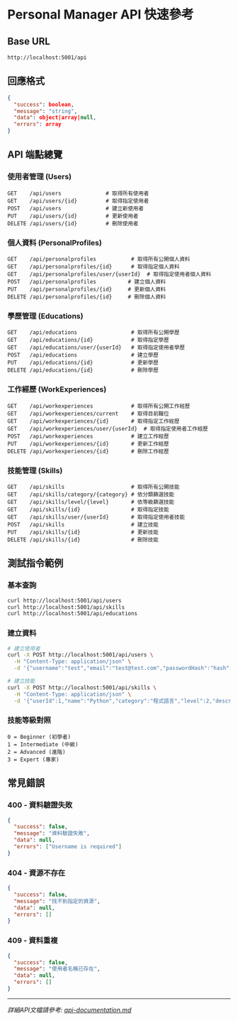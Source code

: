 # Personal Manager API 快速參考

## Base URL
```
http://localhost:5001/api
```

## 回應格式
```json
{
  "success": boolean,
  "message": "string",
  "data": object|array|null,
  "errors": array
}
```

## API 端點總覽

### 使用者管理 (Users)
```
GET    /api/users              # 取得所有使用者
GET    /api/users/{id}         # 取得指定使用者
POST   /api/users              # 建立新使用者
PUT    /api/users/{id}         # 更新使用者
DELETE /api/users/{id}         # 刪除使用者
```

### 個人資料 (PersonalProfiles)
```
GET    /api/personalprofiles           # 取得所有公開個人資料
GET    /api/personalprofiles/{id}      # 取得指定個人資料
GET    /api/personalprofiles/user/{userId}  # 取得指定使用者個人資料
POST   /api/personalprofiles          # 建立個人資料
PUT    /api/personalprofiles/{id}     # 更新個人資料
DELETE /api/personalprofiles/{id}     # 刪除個人資料
```

### 學歷管理 (Educations)
```
GET    /api/educations                 # 取得所有公開學歷
GET    /api/educations/{id}            # 取得指定學歷
GET    /api/educations/user/{userId}   # 取得指定使用者學歷
POST   /api/educations                 # 建立學歷
PUT    /api/educations/{id}            # 更新學歷
DELETE /api/educations/{id}            # 刪除學歷
```

### 工作經歷 (WorkExperiences)
```
GET    /api/workexperiences            # 取得所有公開工作經歷
GET    /api/workexperiences/current    # 取得目前職位
GET    /api/workexperiences/{id}       # 取得指定工作經歷
GET    /api/workexperiences/user/{userId}  # 取得指定使用者工作經歷
POST   /api/workexperiences            # 建立工作經歷
PUT    /api/workexperiences/{id}       # 更新工作經歷
DELETE /api/workexperiences/{id}       # 刪除工作經歷
```

### 技能管理 (Skills)
```
GET    /api/skills                     # 取得所有公開技能
GET    /api/skills/category/{category} # 依分類篩選技能
GET    /api/skills/level/{level}       # 依等級篩選技能
GET    /api/skills/{id}                # 取得指定技能
GET    /api/skills/user/{userId}       # 取得指定使用者技能
POST   /api/skills                     # 建立技能
PUT    /api/skills/{id}                # 更新技能
DELETE /api/skills/{id}                # 刪除技能
```

## 測試指令範例

### 基本查詢
```bash
curl http://localhost:5001/api/users
curl http://localhost:5001/api/skills
curl http://localhost:5001/api/educations
```

### 建立資料
```bash
# 建立使用者
curl -X POST http://localhost:5001/api/users \
  -H "Content-Type: application/json" \
  -d '{"username":"test","email":"test@test.com","passwordHash":"hash","firstName":"Test","lastName":"User","isActive":true}'

# 建立技能
curl -X POST http://localhost:5001/api/skills \
  -H "Content-Type: application/json" \
  -d '{"userId":1,"name":"Python","category":"程式語言","level":2,"description":"熟悉Python開發","isPublic":true}'
```

### 技能等級對照
```
0 = Beginner (初學者)
1 = Intermediate (中級)
2 = Advanced (進階)
3 = Expert (專家)
```

## 常見錯誤

### 400 - 資料驗證失敗
```json
{
  "success": false,
  "message": "資料驗證失敗",
  "data": null,
  "errors": ["Username is required"]
}
```

### 404 - 資源不存在
```json
{
  "success": false,
  "message": "找不到指定的資源",
  "data": null,
  "errors": []
}
```

### 409 - 資料重複
```json
{
  "success": false,
  "message": "使用者名稱已存在",
  "data": null,
  "errors": []
}
```

---

*詳細API文檔請參考: [api-documentation.md](./api-documentation.md)*
